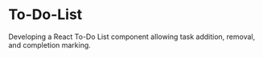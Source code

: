 # To-Do-List
Developing a React To-Do List component allowing task addition, removal, and completion marking.
